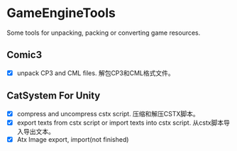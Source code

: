 # GameEngineTools
Some tools for unpacking, packing or converting game resources.

## Comic3
- [x] unpack CP3 and CML files. 解包CP3和CML格式文件。

## CatSystem For Unity

- [x] compress and uncompress cstx script. 压缩和解压CSTX脚本。
- [x] export texts from cstx script or import texts into cstx script. 从cstx脚本导入导出文本。
- [x] Atx Image export, import(not finished)
